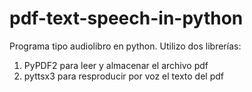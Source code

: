 # pdf-text-speech-in-python

Programa tipo audiolibro en python. Utilizo dos librerías:
1. PyPDF2 para leer y almacenar el archivo pdf
2. pyttsx3 para resproducir por voz el texto del pdf
